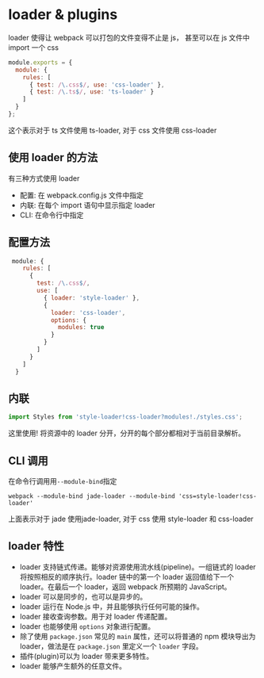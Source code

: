 # loader & plugins

loader 使得让 webpack 可以打包的文件变得不止是 js， 甚至可以在 js 文件中 import 一个 css

```javascript
module.exports = {
  module: {
    rules: [
      { test: /\.css$/, use: 'css-loader' },
      { test: /\.ts$/, use: 'ts-loader' }
    ]
  }
};
```

这个表示对于 ts 文件使用 ts-loader, 对于 css 文件使用 css-loader

## 使用 loader 的方法

有三种方式使用 loader

* 配置: 在 webpack.config.js 文件中指定
* 内联: 在每个 import 语句中显示指定 loader
* CLI: 在命令行中指定



## 配置方法

```javascript
 module: {
    rules: [
      {
        test: /\.css$/,
        use: [
          { loader: 'style-loader' },
          {
            loader: 'css-loader',
            options: {
              modules: true
            }
          }
        ]
      }
    ]
  }
```



## 内联

```js
import Styles from 'style-loader!css-loader?modules!./styles.css';
```

这里使用! 将资源中的 loader 分开，分开的每个部分都相对于当前目录解析。



## CLI 调用

在命令行调用用`--module-bind`指定

```shell
webpack --module-bind jade-loader --module-bind 'css=style-loader!css-loader'
```

上面表示对于 jade 使用jade-loader, 对于 css 使用 style-loader 和 css-loader



## loader 特性

- loader 支持链式传递。能够对资源使用流水线(pipeline)。一组链式的 loader 将按照相反的顺序执行。loader 链中的第一个 loader 返回值给下一个 loader。在最后一个 loader，返回 webpack 所预期的 JavaScript。
- loader 可以是同步的，也可以是异步的。
- loader 运行在 Node.js 中，并且能够执行任何可能的操作。
- loader 接收查询参数。用于对 loader 传递配置。
- loader 也能够使用 `options` 对象进行配置。
- 除了使用 `package.json` 常见的 `main` 属性，还可以将普通的 npm 模块导出为 loader，做法是在 `package.json` 里定义一个 `loader` 字段。
- 插件(plugin)可以为 loader 带来更多特性。
- loader 能够产生额外的任意文件。